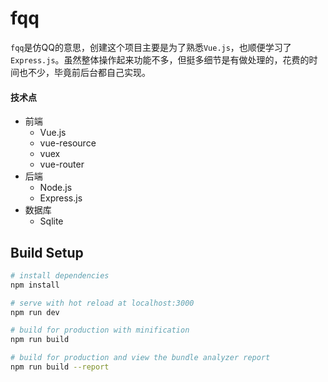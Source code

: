 # fqq

`fqq`是仿QQ的意思，创建这个项目主要是为了熟悉`Vue.js`，也顺便学习了`Express.js`。虽然整体操作起来功能不多，但挺多细节是有做处理的，花费的时间也不少，毕竟前后台都自己实现。

#### 技术点

* 前端
	* Vue.js
	* vue-resource
	* vuex
	* vue-router
* 后端
	* Node.js
	* Express.js
* 数据库
	* Sqlite

## Build Setup

``` bash
# install dependencies
npm install

# serve with hot reload at localhost:3000
npm run dev

# build for production with minification
npm run build

# build for production and view the bundle analyzer report
npm run build --report
```
